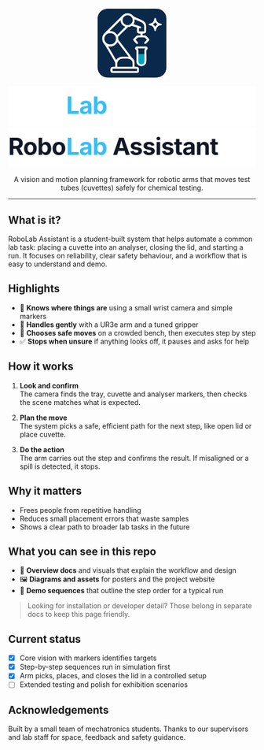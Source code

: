 <p align="center">
  <img src="docs/logos/RoboLab Assistant - Square (Dark).svg" alt="RoboLab Assistant logo" width="140">
</p>

<p align="center">
  <!-- Theme-aware wordmark on GitHub -->
  <img src="docs/logos/wordmark-dark.svg#gh-dark-mode-only" width="520" alt="RoboLab Assistant">
  <img src="docs/logos/wordmark-light.svg#gh-light-mode-only" width="520" alt="RoboLab Assistant">
</p>

<p align="center">
  A vision and motion planning framework for robotic arms that moves test tubes (cuvettes) safely for chemical testing.
</p>

---

## What is it?

RoboLab Assistant is a student-built system that helps automate a common lab task: placing a cuvette into an analyser, closing the lid, and starting a run. It focuses on reliability, clear safety behaviour, and a workflow that is easy to understand and demo.

## Highlights

- 👀 **Knows where things are** using a small wrist camera and simple markers
- 🤖 **Handles gently** with a UR3e arm and a tuned gripper
- 🧭 **Chooses safe moves** on a crowded bench, then executes step by step
- ✅ **Stops when unsure** if anything looks off, it pauses and asks for help

## How it works

1. **Look and confirm**  
   The camera finds the tray, cuvette and analyser markers, then checks the scene matches what is expected.

2. **Plan the move**  
   The system picks a safe, efficient path for the next step, like open lid or place cuvette.

3. **Do the action**  
   The arm carries out the step and confirms the result. If misaligned or a spill is detected, it stops.

## Why it matters

- Frees people from repetitive handling  
- Reduces small placement errors that waste samples  
- Shows a clear path to broader lab tasks in the future

## What you can see in this repo

- 📄 **Overview docs** and visuals that explain the workflow and design  
- 🖼️ **Diagrams and assets** for posters and the project website  
- 🧪 **Demo sequences** that outline the step order for a typical run

> Looking for installation or developer detail? Those belong in separate docs to keep this page friendly.

## Current status

- [x] Core vision with markers identifies targets
- [x] Step-by-step sequences run in simulation first
- [x] Arm picks, places, and closes the lid in a controlled setup
- [ ] Extended testing and polish for exhibition scenarios

## Acknowledgements

Built by a small team of mechatronics students. Thanks to our supervisors and lab staff for space, feedback and safety guidance.
